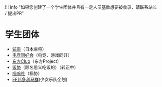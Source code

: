 !!! info "如果您创建了一个学生团体并且有一定人员基数想要被收录，请联系站长 / 提出PR"

# 学生团体

- [铳带](铳带.md)（日本麻将）
- [电竞同好会](电竞同好会.md)（电竞、游戏同好）
- [东方Club](东方Club.md)（东方Project）
- [饭协](饭协.md)（顾名思义吃饭的）（转正中）
- [喵呜社](喵呜社.md)（猫协）
- [EF邦多利马群](EF邦多利马群.md)(少女乐队企划)